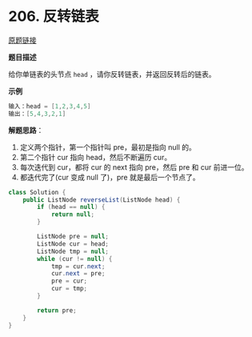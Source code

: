 # 206. 反转链表

[原题链接](https://leetcode.cn/problems/reverse-linked-list/)

**题目描述**

给你单链表的头节点 `head` ，请你反转链表，并返回反转后的链表。

**示例**

```java
输入：head = [1,2,3,4,5]
输出：[5,4,3,2,1]
```

**解题思路**：

1. 定义两个指针，第一个指针叫 pre，最初是指向 null 的。
2. 第二个指针 cur 指向 head，然后不断遍历 cur。
3. 每次迭代到 cur，都将 cur 的 next 指向 pre，然后 pre 和 cur 前进一位。
4. 都迭代完了(cur 变成 null 了)，pre 就是最后一个节点了。

```java
class Solution {
    public ListNode reverseList(ListNode head) {
        if (head == null) {
            return null;
        }

        ListNode pre = null;
        ListNode cur = head;
        ListNode tmp = null;
        while (cur != null) {
            tmp = cur.next;
            cur.next = pre;
            pre = cur;
            cur = tmp;
        }

        return pre;
    }
}
```

